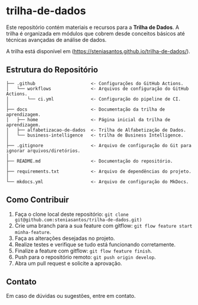 # trilha-de-dados

Este repositório contém materiais e recursos para a **Trilha de Dados**. A trilha é organizada em módulos que cobrem desde conceitos básicos até técnicas avançadas de análise de dados.

A trilha está disponível em (https://steniasantos.github.io/trilha-de-dados/).

## Estrutura do Repositório

    ├── .github                     <- Configurações do GitHub Actions.
    │   └── workflows               <- Arquivos de configuração do GitHub Actions.
    │       └── ci.yml              <- Configuração do pipeline de CI. 
    │
    ├── docs                        <- Documentação da trilha de aprendizagem.
    │   ├── home                    <- Página inicial da trilha de aprendizagem.
    │   ├── alfabetizacao-de-dados  <- Trilha de Alfabetização de Dados.
    │   └── business-intelligence   <- trilha de Business Intelligence.
    │
    ├── .gitignore                  <- Arquivo de configuração do Git para ignorar arquivos/diretórios.
    │
    ├── README.md                   <- Documentação do repositório.
    │
    ├── requirements.txt            <- Arquivo de dependências do projeto.
    │
    └── mkdocs.yml                  <- Arquivo de configuração do MkDocs.

## Como Contribuir

1. Faça o clone local deste repositório: `git clone git@github.com:steniasantos/trilha-de-dados.git)`
2. Crie uma branch para a sua feature com gitflow: `git flow feature start minha-feature`.
3. Faça as alterações desejadas no projeto.
4. Realize testes e verifique se tudo está funcionando corretamente.
5. Finalize a feature com gitflow: `git flow feature finish`.
6. Push para o repositório remoto: `git push origin develop`.
7. Abra um pull request e solicite a aprovação.

## Contato

Em caso de dúvidas ou sugestões, entre em contato.
